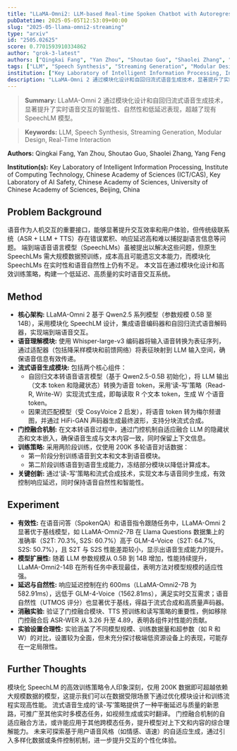```yaml
---
title: "LLaMA-Omni2: LLM-based Real-time Spoken Chatbot with Autoregressive Streaming Speech Synthesis"
pubDatetime: 2025-05-05T12:53:09+00:00
slug: "2025-05-llama-omni2-streaming"
type: "arxiv"
id: "2505.02625"
score: 0.7701593910334862
author: "grok-3-latest"
authors: ["Qingkai Fang", "Yan Zhou", "Shoutao Guo", "Shaolei Zhang", "Yang Feng"]
tags: ["LLM", "Speech Synthesis", "Streaming Generation", "Modular Design", "Real-Time Interaction"]
institution: ["Key Laboratory of Intelligent Information Processing, Institute of Computing Technology, Chinese Academy of Sciences (ICT/CAS)", "Key Laboratory of AI Safety, Chinese Academy of Sciences", "University of Chinese Academy of Sciences, Beijing, China"]
description: "LLaMA-Omni 2 通过模块化设计和自回归流式语音生成技术，显著提升了实时语音交互的智能性、自然性和低延迟表现，超越了现有 SpeechLM 模型。"
---
```


> **Summary:** LLaMA-Omni 2 通过模块化设计和自回归流式语音生成技术，显著提升了实时语音交互的智能性、自然性和低延迟表现，超越了现有 SpeechLM 模型。 

> **Keywords:** LLM, Speech Synthesis, Streaming Generation, Modular Design, Real-Time Interaction

**Authors:** Qingkai Fang, Yan Zhou, Shoutao Guo, Shaolei Zhang, Yang Feng

**Institution(s):** Key Laboratory of Intelligent Information Processing, Institute of Computing Technology, Chinese Academy of Sciences (ICT/CAS), Key Laboratory of AI Safety, Chinese Academy of Sciences, University of Chinese Academy of Sciences, Beijing, China


## Problem Background

语音作为人机交互的重要接口，能够显著提升交互效率和用户体验，但传统级联系统（ASR + LLM + TTS）存在错误累积、响应延迟高和难以捕捉副语言信息等问题。
端到端语音语言模型（SpeechLMs）虽被提出以解决这些问题，但原生 SpeechLMs 需大规模数据预训练，成本高且可能遗忘文本能力，而模块化 SpeechLMs 在实时性和语音自然性上仍有不足。
本文旨在通过模块化设计和高效训练策略，构建一个低延迟、高质量的实时语音交互系统。

## Method

*   **核心架构:** LLaMA-Omni 2 基于 Qwen2.5 系列模型（参数规模 0.5B 至 14B），采用模块化 SpeechLM 设计，集成语音编码器和自回归流式语音解码器，实现端到端语音交互。
*   **语音理解模块:** 使用 Whisper-large-v3 编码器将输入语音转换为表征序列，通过适配器（包括降采样模块和前馈网络）将表征映射到 LLM 输入空间，确保语音信息有效传递。
*   **流式语音生成模块:** 包括两个核心组件：
    *   自回归文本转语音语言模型（基于 Qwen2.5-0.5B 初始化），将 LLM 输出（文本 token 和隐藏状态）转换为语音 token，采用‘读-写’策略（Read-R, Write-W）实现流式生成，即每读取 R 个文本 token，生成 W 个语音 token。
    *   因果流匹配模型（受 CosyVoice 2 启发），将语音 token 转为梅尔频谱图，并通过 HiFi-GAN 声码器生成最终波形，支持分块流式合成。
*   **门控融合机制:** 在文本转语音过程中，通过门控机制自适应融合 LLM 的隐藏状态和文本嵌入，确保语音生成与文本内容一致，同时保留上下文信息。
*   **训练策略:** 采用两阶段训练，仅使用 200K 多轮语音对话数据：
    *   第一阶段分别训练语音到文本和文本到语音模块。
    *   第二阶段训练语音到语音生成能力，冻结部分模块以降低计算成本。
*   **关键创新:** 通过‘读-写’策略和流式合成技术，实现文本与语音同步生成，有效控制响应延迟，同时保持语音自然性和智能性。

## Experiment

*   **有效性:** 在语音问答（SpokenQA）和语音指令跟随任务中，LLaMA-Omni 2 显著优于基线模型，如 LLaMA-Omni2-7B 在 Llama Questions 数据集上的准确率（S2T: 70.3%, S2S: 60.7%）高于 GLM-4-Voice（S2T: 64.7%, S2S: 50.7%），且 S2T 与 S2S 性能差距较小，显示出语音生成能力的提升。
*   **模型扩展性:** 随着 LLM 参数规模从 0.5B 到 14B 增加，性能持续提升，LLaMA-Omni2-14B 在所有任务中表现最佳，表明方法对模型规模的适应性强。
*   **延迟与自然性:** 响应延迟控制在约 600ms（LLaMA-Omni2-7B 为 582.91ms），远低于 GLM-4-Voice（1562.81ms），满足实时交互需求；语音自然性（UTMOS 评分）也显著优于基线，得益于流式合成和高质量声码器。
*   **消融实验:** 验证了门控融合模块、TTS 预训练和读写策略的重要性，例如移除门控融合后 ASR-WER 从 3.26 升至 4.89，表明各组件对性能的贡献。
*   **实验设置合理性:** 实验涵盖了不同模型规模、训练数据量和超参数（如 R 和 W）的对比，设置较为全面，但未充分探讨极端低资源设备上的表现，可能存在一定局限性。

## Further Thoughts

模块化 SpeechLM 的高效训练策略令人印象深刻，仅用 200K 数据即可超越依赖大规模数据的模型，这提示我们可以在数据受限场景下通过优化模块设计和训练流程实现高性能。
流式语音生成的‘读-写’策略提供了一种平衡延迟与质量的新思路，可推广至其他实时多模态任务，如视频生成或实时翻译。
门控融合机制的自适应融合方法，或许能应用于其他跨模态任务，提升模型对上下文和内容的综合理解能力。
未来可探索基于用户语音风格（如情感、语速）的自适应生成，通过引入多样化数据或条件控制机制，进一步提升交互的个性化体验。